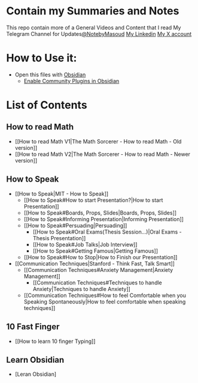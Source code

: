 # Contain my Summaries and Notes
This repo contain more of a General Videos and Content that I read
My Telegram Channel for Updates[@NotebyMasoud](https://t.me/NotebyMasoud)
[My Linkedin](www.linkedin.com/in/masoud-mohararzadeh-859b26195)
[My X account](https://x.com/MMohararzazdeh)
# How to Use it:
* Open this files with [Obsidian](https://obsidian.md/download)
  * [Enable Community Plugins in Obsidian](https://help.obsidian.md/Extending+Obsidian/Community+plugins) 
# List of Contents
## How to read Math
* [[How to read Math V1|The Math Sorcerer - How to read Math - Old version]]
* [[How to read Math V2|The Math Sorcerer - How to read Math - Newer version]]
## How to Speak
* [[How to Speak|MIT - How to Speak]]
	* [[How to Speak#How to start Presentation?|How to start Presentation]]
	* [[How to Speak#Boards, Props, Slides|Boards, Props, Slides]]
	* [[How to Speak#Informing Presentation|Informing Presentation]]
	* [[How to Speak#Persuading|Persuading]]
		* [[How to Speak#Oral Exams(Thesis Session...)|Oral Exams - Thesis Presentation]]
		* [[How to Speak#Job Talks|Job Interview]]
		* [[How to Speak#Getting Famous|Getting Famous]]
	* [[How to Speak#How to Stop|How to Finish our Presentation]]
* [[Communication Techniques|Stanford - Think Fast, Talk Smart]]
	* [[Communication Techniques#Anxiety Management|Anxiety Management]]
		* [[Communication Techniques#Techniques to handle Anxiety|Techniques to handle Anxiety]]
	* [[Communication Techniques#How to feel Comfortable when you Speaking Spontaneously|How to feel comfortable when speaking techniques]]
## 10 Fast Finger
* [[How to learn 10 finger Typing]]
## Learn Obsidian
* [Leran Obsidian]